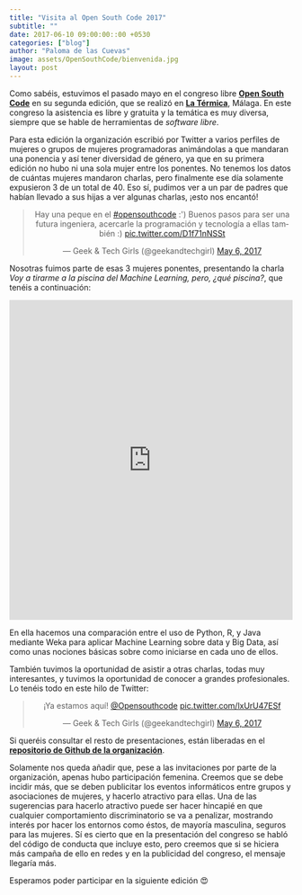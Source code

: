 ```yaml
---
title: "Visita al Open South Code 2017"
subtitle: ""
date: 2017-06-10 09:00:00::00 +0530
categories: ["blog"]
author: "Paloma de las Cuevas"
image: assets/OpenSouthCode/bienvenida.jpg
layout: post
---
```


Como sabéis, estuvimos el pasado mayo en el congreso libre [__Open South Code__](https://www.opensouthcode.org/conferences/opensouthcode2017) en su segunda edición, que se realizó en [__La Térmica__](http://www.latermicamalaga.com/), Málaga. En este congreso la asistencia es libre y gratuita y la temática es muy diversa, siempre que se hable de herramientas de _software libre_.

Para esta edición la organización escribió por Twitter a varios perfiles de mujeres o grupos de mujeres programadoras animándolas a que mandaran una ponencia y así tener diversidad de género, ya que en su primera edición no hubo ni una sola mujer entre los ponentes. No tenemos los datos de cuántas mujeres mandaron charlas, pero finalmente ese día solamente expusieron 3 de un total de 40. Eso sí, pudimos ver a un par de padres que habían llevado a sus hijas a ver algunas charlas, ¡esto nos encantó!

<center><blockquote class="twitter-tweet" data-lang="en"><p lang="es" dir="ltr">Hay una peque en el <a href="https://twitter.com/hashtag/opensouthcode?src=hash">#opensouthcode</a> :&#39;) Buenos pasos para ser una futura ingeniera, acercarle la programación y tecnología a ellas también :) <a href="https://t.co/D1f71nNSSt">pic.twitter.com/D1f71nNSSt</a></p>&mdash; Geek &amp; Tech Girls (@geekandtechgirl) <a href="https://twitter.com/geekandtechgirl/status/860772930275483648">May 6, 2017</a></blockquote>
<script async src="//platform.twitter.com/widgets.js" charset="utf-8"></script></center>

Nosotras fuimos parte de esas 3 mujeres ponentes, presentando la charla _Voy a tirarme a la piscina del Machine Learning, pero, ¿qué piscina?_, que tenéis a continuación:

<style>
.responsive-wrap iframe{ max-width: 100%;}
</style>
<div class="responsive-wrap">
<!-- this is the embed code provided by Google -->
  <iframe src="https://docs.google.com/presentation/d/1hNVDDNYRAYHunlcH6qlESleVLu-Iz2OvF2--3H09gEk/embed?start=false&loop=false&delayms=3000" frameborder="0" width="960" height="569" allowfullscreen="true" mozallowfullscreen="true" webkitallowfullscreen="true"></iframe>
<!-- Google embed ends -->
</div>

En ella hacemos una comparación entre el uso de Python, R, y Java mediante Weka para aplicar Machine Learning sobre data y Big Data, así como unas nociones básicas sobre como iniciarse en cada uno de ellos.

También tuvimos la oportunidad de asistir a otras charlas, todas muy interesantes, y tuvimos la oportunidad de conocer a grandes profesionales. Lo tenéis todo en este hilo de Twitter:

<center><blockquote class="twitter-tweet" data-lang="en"><p lang="es" dir="ltr">¡Ya estamos aquí! <a href="https://twitter.com/Opensouthcode">@Opensouthcode</a> <a href="https://t.co/lxUrU47ESf">pic.twitter.com/lxUrU47ESf</a></p>&mdash; Geek &amp; Tech Girls (@geekandtechgirl) <a href="https://twitter.com/geekandtechgirl/status/860763171744878592">May 6, 2017</a></blockquote>
<script async src="//platform.twitter.com/widgets.js" charset="utf-8"></script></center>

Si queréis consultar el resto de presentaciones, están liberadas en el [__repositorio de Github de la organización__](https://github.com/opensouthcode/2017).

Solamente nos queda añadir que, pese a las invitaciones por parte de la organización, apenas hubo participación femenina. Creemos que se debe incidir más, que se deben publicitar los eventos informáticos entre grupos y asociaciones de mujeres, y hacerlo atractivo para ellas. Una de las sugerencias para hacerlo atractivo puede ser hacer hincapié en que cualquier comportamiento discriminatorio se va a penalizar, mostrando interés por hacer los entornos como éstos, de mayoría masculina, seguros para las mujeres. Sí es cierto que en la presentación del congreso se habló del código de conducta que incluye esto, pero creemos que si se hiciera más campaña de ello en redes y en la publicidad del congreso, el mensaje llegaría más.

Esperamos poder participar en la siguiente edición 😍
